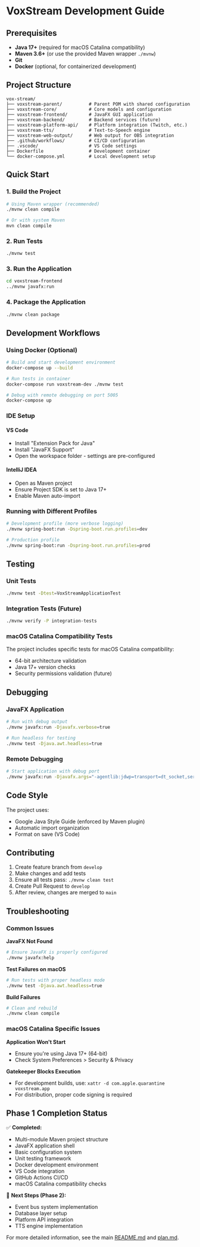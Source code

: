 # VoxStream Development Guide

## Prerequisites

- **Java 17+** (required for macOS Catalina compatibility)
- **Maven 3.6+** (or use the provided Maven wrapper `./mvnw`)
- **Git**
- **Docker** (optional, for containerized development)

## Project Structure

```
vox-stream/
├── voxstream-parent/          # Parent POM with shared configuration
├── voxstream-core/            # Core models and configuration
├── voxstream-frontend/        # JavaFX GUI application
├── voxstream-backend/         # Backend services (future)
├── voxstream-platform-api/    # Platform integration (Twitch, etc.)
├── voxstream-tts/             # Text-to-Speech engine
├── voxstream-web-output/      # Web output for OBS integration
├── .github/workflows/         # CI/CD configuration
├── .vscode/                   # VS Code settings
├── Dockerfile                 # Development container
└── docker-compose.yml         # Local development setup
```

## Quick Start

### 1. Build the Project

```bash
# Using Maven wrapper (recommended)
./mvnw clean compile

# Or with system Maven
mvn clean compile
```

### 2. Run Tests

```bash
./mvnw test
```

### 3. Run the Application

```bash
cd voxstream-frontend
../mvnw javafx:run
```

### 4. Package the Application

```bash
./mvnw clean package
```

## Development Workflows

### Using Docker (Optional)

```bash
# Build and start development environment
docker-compose up --build

# Run tests in container
docker-compose run voxstream-dev ./mvnw test

# Debug with remote debugging on port 5005
docker-compose up
```

### IDE Setup

#### VS Code
- Install "Extension Pack for Java"
- Install "JavaFX Support"
- Open the workspace folder - settings are pre-configured

#### IntelliJ IDEA
- Open as Maven project
- Ensure Project SDK is set to Java 17+
- Enable Maven auto-import

### Running with Different Profiles

```bash
# Development profile (more verbose logging)
./mvnw spring-boot:run -Dspring-boot.run.profiles=dev

# Production profile
./mvnw spring-boot:run -Dspring-boot.run.profiles=prod
```

## Testing

### Unit Tests
```bash
./mvnw test -Dtest=VoxStreamApplicationTest
```

### Integration Tests (Future)
```bash
./mvnw verify -P integration-tests
```

### macOS Catalina Compatibility Tests
The project includes specific tests for macOS Catalina compatibility:
- 64-bit architecture validation
- Java 17+ version checks
- Security permissions validation (future)

## Debugging

### JavaFX Application
```bash
# Run with debug output
./mvnw javafx:run -Djavafx.verbose=true

# Run headless for testing
./mvnw test -Djava.awt.headless=true
```

### Remote Debugging
```bash
# Start application with debug port
./mvnw javafx:run -Djavafx.args="-agentlib:jdwp=transport=dt_socket,server=y,suspend=n,address=*:5005"
```

## Code Style

The project uses:
- Google Java Style Guide (enforced by Maven plugin)
- Automatic import organization
- Format on save (VS Code)

## Contributing

1. Create feature branch from `develop`
2. Make changes and add tests
3. Ensure all tests pass: `./mvnw clean test`
4. Create Pull Request to `develop`
5. After review, changes are merged to `main`

## Troubleshooting

### Common Issues

**JavaFX Not Found**
```bash
# Ensure JavaFX is properly configured
./mvnw javafx:help
```

**Test Failures on macOS**
```bash
# Run tests with proper headless mode
./mvnw test -Djava.awt.headless=true
```

**Build Failures**
```bash
# Clean and rebuild
./mvnw clean compile
```

### macOS Catalina Specific Issues

**Application Won't Start**
- Ensure you're using Java 17+ (64-bit)
- Check System Preferences > Security & Privacy

**Gatekeeper Blocks Execution**
- For development builds, use: `xattr -d com.apple.quarantine voxstream.app`
- For distribution, proper code signing is required

## Phase 1 Completion Status

✅ **Completed:**
- Multi-module Maven project structure
- JavaFX application shell
- Basic configuration system
- Unit testing framework
- Docker development environment
- VS Code integration
- GitHub Actions CI/CD
- macOS Catalina compatibility checks

🔄 **Next Steps (Phase 2):**
- Event bus system implementation
- Database layer setup
- Platform API integration
- TTS engine implementation

For more detailed information, see the main [README.md](../README.md) and [plan.md](../plan.md).
